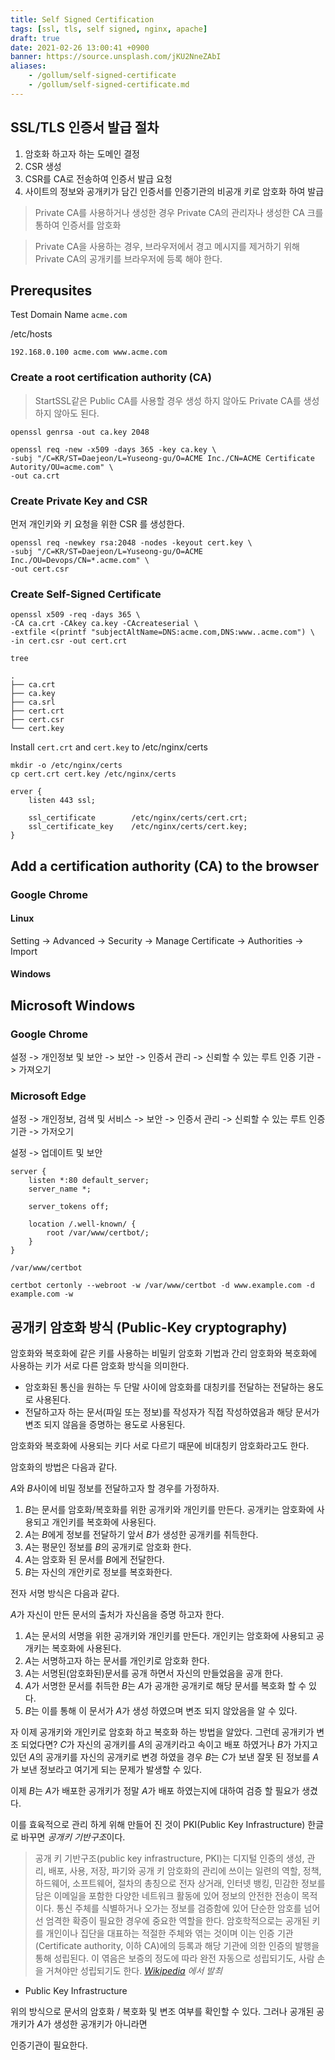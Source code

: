 ```yaml
---
title: Self Signed Certification
tags: [ssl, tls, self signed, nginx, apache]
draft: true
date: 2021-02-26 13:00:41 +0900
banner: https://source.unsplash.com/jKU2NneZAbI
aliases:
    - /gollum/self-signed-certificate
    - /gollum/self-signed-certificate.md
---
```


## SSL/TLS 인증서 발급 절차

1. 암호화 하고자 하는 도메인 결정
2. CSR 생성
3. CSR를 CA로 전송하여 인증서 발급 요청
4. 사이트의 정보와 공개키가 담긴 인증서를 인증기관의 비공개 키로 암호화 하여 발급

> Private CA를 사용하거나 생성한 경우 Private CA의 관리자나 생성한 CA 크를 통하여 인증서를 암호화

> Private CA을 사용하는 경우, 브라우저에서 경고 메시지를 제거하기 위해 Private CA의 공개키를 브라우저에 등록 해야 한다.


## Prerequsites

Test Domain Name `acme.com`


/etc/hosts

```
192.168.0.100 acme.com www.acme.com
```

### Create a root certification authority (CA)

> StartSSL같은  Public CA를 사용할 경우 생성 하지 
않아도 Private CA를 생성하지 않아도 된다. 


```
openssl genrsa -out ca.key 2048
```

```
openssl req -new -x509 -days 365 -key ca.key \
-subj "/C=KR/ST=Daejeon/L=Yuseong-gu/O=ACME Inc./CN=ACME Certificate Autority/OU=acme.com" \
-out ca.crt
```

### Create Private Key and CSR

먼저 개인키와 키 요청을 위한 CSR 를 생성한다. 

```
openssl req -newkey rsa:2048 -nodes -keyout cert.key \
-subj "/C=KR/ST=Daejeon/L=Yuseong-gu/O=ACME Inc./OU=Devops/CN=*.acme.com" \
-out cert.csr
```

### Create Self-Signed Certificate
```
openssl x509 -req -days 365 \
-CA ca.crt -CAkey ca.key -CAcreateserial \
-extfile <(printf "subjectAltName=DNS:acme.com,DNS:www..acme.com") \
-in cert.csr -out cert.crt
```


```
tree
```

```
.
├── ca.crt
├── ca.key
├── ca.srl
├── cert.crt
├── cert.csr
└── cert.key
```

Install `cert.crt` and `cert.key` to /etc/nginx/certs

```
mkdir -o /etc/nginx/certs
cp cert.crt cert.key /etc/nginx/certs
```

```
erver {
    listen 443 ssl;

    ssl_certificate        /etc/nginx/certs/cert.crt;
    ssl_certificate_key    /etc/nginx/certs/cert.key;
}

```

## Add a certification authority (CA) to the browser

### Google Chrome

#### Linux
Setting -> Advanced -> Security -> Manage Certificate -> Authorities -> Import

#### Windows



## Microsoft Windows
### Google Chrome
설정 -> 개인정보 및 보안 -> 보안 -> 인증서 관리 -> 신뢰할 수 있는 루트 인증 기관 -> 가져오기

### Microsoft Edge
설정 -> 개인정보, 검색 및 서비스 -> 보안 -> 인증서 관리 -> 신뢰할 수 있는 루트 인증 기관 -> 가저오기


설정 -> 업데이트 및 보안



```nginx
server {
    listen *:80 default_server;
    server_name *;

    server_tokens off;

    location /.well-known/ {
        root /var/www/certbot/;
    }
}
```

`/var/www/certbot`

```
certbot certonly --webroot -w /var/www/certbot -d www.example.com -d example.com -w 
```

## 공개키 암호화 방식 (Public-Key cryptography)

암호화와 복호화에 같은 키를 사용하는 비밀키 암호화 기법과 간리 암호화와 복호화에 사용하는 키가 서로 다른 암호화 방식을 의미한다. 


* 암호화된 통신을 원하는 두 단말 사이에 암호화를 대칭키를 전달하는 전달하는 용도로 사용된다.
* 전달하고자 하는 문서(파일 또는 정보)를 작성자가 직접 작성하였음과 해당 문서가 변조 되지 않음을 증명하는 용도로 사용된다.


암호화와 복호화에 사용되는 키다 서로 다르기 때문에 비대칭키 암호화라고도 한다. 

암호화의 방법은 다음과 같다. 

*A*와 *B*사이에 비밀 정보를 전달하고자 할 경우를 가정하자.

1. *B*는 문서를 암호화/복호화를 위한 공개키와 개인키를 만든다. 공개키는 암호화에 사용되고 개인키를 복호화에 사용된다. 
2. *A*는 *B*에게 정보를 전달하기 앞서 *B*가 생성한 공개키를 취득한다. 
3. *A*는 평문인 정보를 *B*의 공개키로 암호화 한다. 
4. *A*는 암호화 된 문서를 *B*에게 전달한다. 
5. *B*는 자신의 개안키로 정보를 복호화한다.


전자 서명 방식은 다음과 같다. 

*A*가 자신이 만든 문서의 출처가 자신음을 증명 하고자 한다. 

1. *A*는 문서의 서명을 위한 공개키와 개인키를 만든다. 개인키는 암호화에 사용되고 공개키는 복호화에 사용된다. 
2. *A*는 서명하고자 하는 문서를 개인키로 암호화 한다.
3. *A*는 서명된(암호화된)문서를 공개 하면서 자신의 만들었음을 공개 한다. 
4. *A*가 서명한 문서를 취득한 *B*는 *A*가 공개한 공개키로 해당 문서를 복호화 할 수 있다. 
5. *B*는 이를 통해 이 문서가 *A*가 생성 하였으며 변조 되지 않았음을 알 수 있다.


자 이제 공개키와 개인키로 암호화 하고 복호화 하는 방법을 알았다. 
그런데 공개키가 변조 되었다면? *C*가 자신의 공개키를 *A*의 공개키라고 속이고 배포 하였거나 *B*가 가지고 있던 *A*의 공개키를 자신의 공개키로 변경 하였을 경우 *B*는 *C*가 보낸 잘못 된 정보를 *A*가 보낸 정보라고 여기게 되는 문제가 발생할 수 있다. 

이제 *B*는 *A*가 배포한 공개키가 정말 *A*가 배포 하였는지에 대하여 검증 할 필요가 생겼다. 

이를 효육적으로 관리 하게 위해 만들어 진 것이 PKI(Public Key Infrastructure) 한글로 바꾸면 *공개키 기반구조*이다. 


> 공개 키 기반구조(public key infrastructure, PKI)는 디지털 인증의 생성, 관리, 배포, 사용, 저장, 파기와 공개 키 암호화의 관리에 쓰이는 일련의 역할, 정책, 하드웨어, 소프트웨어, 절차의 총칭으로 전자 상거래, 인터넷 뱅킹, 민감한 정보를 담은 이메일을 포함한 다양한 네트워크 활동에 있어 정보의 안전한 전송이 목적이다. 통신 주체를 식별하거나 오가는 정보를 검증함에 있어 단순한 암호를 넘어선 엄격한 확증이 필요한 경우에 중요한 역할을 한다. 암호학적으로는 공개된 키를 개인이나 집단을 대표하는 적절한 주체와 엮는 것이며 이는 인증 기관(Certificate authority, 이하 CA)에의 등록과 해당 기관에 의한 인증의 발행을 통해 성립된다. 이 엮음은 보증의 정도에 따라 완전 자동으로 성립되기도, 사람 손을 거쳐야만 성립되기도 한다. *[Wikipedia](https://ko.wikipedia.org/wiki/%EA%B3%B5%EA%B0%9C_%ED%82%A4_%EA%B8%B0%EB%B0%98_%EA%B5%AC%EC%A1%B0) 에서 발최*

* Public Key Infrastructure


위의 방식으로 문서의 암호화 / 복호화 및 변조 여부를 확인할 수 있다. 그러나 공개된 공개키가 *A*가 생성한 공개키가 아니라면 

인증기관이 필요한다. 
